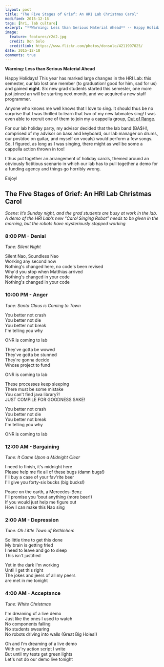 ```yaml
---
layout: post
title: "The Five Stages of Grief: An HRI Lab Christmas Carol"
modified: 2015-12-18
tags: [hri, lab culture]
excerpt: "**Warning: Less than Serious Material Ahead** -- Happy Holidays!"
image:
  feature: features/r2d2.jpg
  credit: Don Solo
  creditlink: https://www.flickr.com/photos/donsolo/4211997025/
date: 2015-12-18
comments: true
---
```


**Warning: Less than Serious Material Ahead**

Happy Holidays!
This year has marked large changes in the HRI Lab: this semester, our
lab lost one member (to graduation! good for him, sad for us) and
gained **eight**. Six new grad students started this semester, one
more just joined an will be starting next month, and we acquired a new
staff programmer.

Anyone who knows me well knows that I love to sing. It should thus be
no surprise that I was thrilled to learn that two of my new labmates
sing! I was even able to recruit one of them to join my a cappella
group, [Out of Range](https://www.facebook.com/OutofRangeACappella/).

For our lab holiday party, my advisor decided that the lab band
(BA$H!, comprised of my advisor on bass and keyboard, our lab manager
on drums, our postdoc on guitar, and myself on vocals) would perform a
few songs. So, I figured, as long as I was singing, there might as
well be some a cappella action thrown in too!

I thus put together an arrangement of holiday carols,
themed around an obviously fictitious scenario in which our lab has to
pull together a demo for a funding agency and things go horribly wrong.

Enjoy!

## The Five Stages of Grief: An HRI Lab Christmas Carol ##
*Scene: It’s Sunday night, and the grad students are busy at work in
the lab. A demo of the HRI Lab’s new “Carol Singing Robot” needs to be
given in the morning, but the robots have mysteriously stopped
working*  

### 8:00 PM - Denial ###  

*Tune: Silent Night*  

Silent Nao, Soundless Nao  
Working any second now  
Nothing's changed here, no code's been revised  
Why'd you stop when Matthias arrived  
Nothing's changed in your code  
Nothing's changed in your code  

### 10:00 PM - Anger ###  

*Tune: Santa Claus is Coming to Town*  

You better not crash  
You better not die  
You better not break  
I'm telling you why  

ONR is coming to lab  

They've gotta be wowed  
They've gotta be stunned  
They're gonna decide  
Whose project to fund  

ONR is coming to lab  

These processes keep sleeping  
There must be some mistake  
You can't find java library?!  
JUST COMPILE FOR GOODNESS SAKE!  

You better not crash  
You better not die  
You better not break  
I'm telling you why  

ONR is coming to lab  

### 12:00 AM - Bargaining ###  

*Tune: It Came Upon a Midnight Clear*  

I need to finish, it's midnight here  
Please help me fix all of these bugs (damn bugs!)  
I'll buy a case of your fav'rite beer  
I'll give you forty-six bucks (big bucks!)  

Peace on the earth, a Mercedes-Benz  
I'll promise you 'bout anything (more beer!)  
If you would just help me figure out  
How I can make this Nao sing  

### 2:00 AM - Depression ###  

*Tune: Oh Little Town of Bethlehem*  

So little time to get this done  
My brain is getting fried  
I need to leave and go to sleep  
This isn't justified  

Yet in the dark I'm working  
Until I get this right  
The jokes and jeers of all my peers  
are met in me tonight  

### 4:00 AM - Acceptance ###  

*Tune: White Christmas*  

I'm dreaming of a live demo  
Just like the ones I used to watch  
No components failing  
No students swearing  
No robots driving into walls (Great Big Holes!)  

Oh and I'm dreaming of a live demo  
With ev'ry action script I write  
But until my tests get green lights  
Let's not do our demo live tonight  

